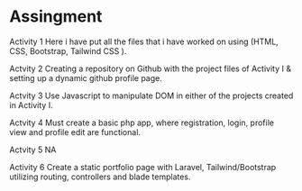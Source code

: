 # Assingment
Activity 1
Here i have put all the files that i have worked on using (HTML, CSS, Bootstrap, Tailwind CSS ).

Actvity 2
Creating a repository on Github with the project files of Activity I & setting up a
dynamic github profile page.

Actvity 3
Use Javascript to manipulate DOM in either of the projects created in Activity I.

Actvity 4
Must create a basic php app, where registration, login, profile view and profile
edit are functional.

Actvity 5
NA

Activity 6
Create a static portfolio page with Laravel, Tailwind/Bootstrap utilizing routing,
controllers and blade templates.
